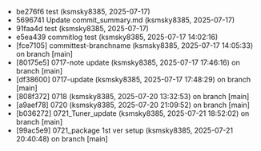 - be276f6 test (ksmsky8385, 2025-07-17)
- 5696741 Update commit_summary.md (ksmsky8385, 2025-07-17)
- 91faa4d test (ksmsky8385, 2025-07-17)
- e5ea439 commitlog test (ksmsky8385, 2025-07-17 14:02:16)
- [fce7105] committest-branchname (ksmsky8385, 2025-07-17 14:05:33) on branch [main]
- [80175e5] 0717-note update (ksmsky8385, 2025-07-17 17:46:16) on branch [main]
- [df38600] 0717-update (ksmsky8385, 2025-07-17 17:48:29) on branch [main]
- [808f372] 0718 (ksmsky8385, 2025-07-20 13:32:53) on branch [main]
- [a9aef78] 0720 (ksmsky8385, 2025-07-20 21:09:52) on branch [main]
- [b036272] 0721_Tuner_update (ksmsky8385, 2025-07-21 18:52:02) on branch [main]
- [99ac5e9] 0721_package 1st ver setup (ksmsky8385, 2025-07-21 20:40:48) on branch [main]
